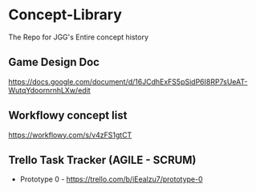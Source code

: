 Concept-Library
===============

The Repo for JGG's Entire concept history


## Game Design Doc
https://docs.google.com/document/d/16JCdhExFS5pSidP6I8RP7sUeAT-WutqYdoornrnhLXw/edit


## Workflowy concept list
https://workflowy.com/s/v4zFS1gtCT

## Trello Task Tracker (AGILE - SCRUM)
- Prototype 0 - https://trello.com/b/iEealzu7/prototype-0
